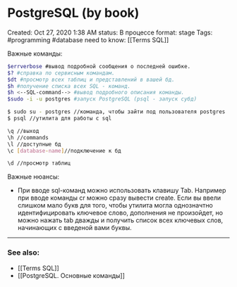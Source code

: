 # PostgreSQL (by book)

Created: Oct 27, 2020 1:38 AM
status: В процессе
format: stage
Tags: #programming #database
need to know: [[Terms SQL]]


Важные команды:
```bash
$errverbose #вывод подробной сообщения о последней ошибке.
$? #справка по сервисным командам.
$dt #просмотр всех таблиц и представлений в вашей бд.
$h #получение списка всех SQL - команд.
$h <--SQL-command--> #вывод подробного описания команды.
$sudo -i -u postgres #запуск PostgreSQL (psql - запуск субд)

$ sudo su - postgres //команда, чтобы зайти под пользователя postgres
$ psql //утилита для работы с sql

\q //выход
\h //commands
\l //доступные бд
\c [database-name]//подключение к бд

\d //просмотр таблиц
```

Важные нюансы:

- При вводе sql-команд можно использовать клавишу Tab. Например при вводе команды сr можно сразу вывести create. Если вы ввели слишком мало букв для того, чтобы утилита могла однозначтно идентифицировать ключевое слово, дополнения не произойдет, но можно нажать tab дважды и получить список всех ключевых слов, начинающих с введеной вами буквы.

---
### See also: 
- [[Terms SQL]]
- [[PostgreSQL. Основные команды]]